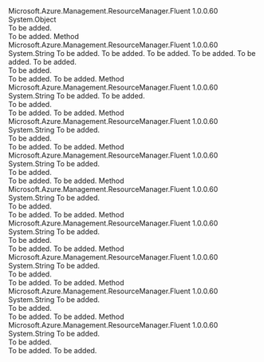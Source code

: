 <Type Name="ResourceUtils" FullName="Microsoft.Azure.Management.ResourceManager.Fluent.Core.ResourceUtils">
  <TypeSignature Language="C#" Value="public static class ResourceUtils" />
  <TypeSignature Language="ILAsm" Value=".class public auto ansi abstract sealed beforefieldinit ResourceUtils extends System.Object" />
  <TypeSignature Language="DocId" Value="T:Microsoft.Azure.Management.ResourceManager.Fluent.Core.ResourceUtils" />
  <TypeSignature Language="VB.NET" Value="Public Class ResourceUtils" />
  <TypeSignature Language="F#" Value="type ResourceUtils = class" />
  <AssemblyInfo>
    <AssemblyName>Microsoft.Azure.Management.ResourceManager.Fluent</AssemblyName>
    <AssemblyVersion>1.0.0.60</AssemblyVersion>
  </AssemblyInfo>
  <Base>
    <BaseTypeName>System.Object</BaseTypeName>
  </Base>
  <Interfaces />
  <Docs>
    <summary>To be added.</summary>
    <remarks>To be added.</remarks>
  </Docs>
  <Members>
    <Member MemberName="ConstructResourceId">
      <MemberSignature Language="C#" Value="public static string ConstructResourceId (string subscriptionId, string resourceGroupName, string resourceProviderNamespace, string resourceType, string resourceName, string parentResourcePath);" />
      <MemberSignature Language="ILAsm" Value=".method public static hidebysig string ConstructResourceId(string subscriptionId, string resourceGroupName, string resourceProviderNamespace, string resourceType, string resourceName, string parentResourcePath) cil managed" />
      <MemberSignature Language="DocId" Value="M:Microsoft.Azure.Management.ResourceManager.Fluent.Core.ResourceUtils.ConstructResourceId(System.String,System.String,System.String,System.String,System.String,System.String)" />
      <MemberSignature Language="VB.NET" Value="Public Shared Function ConstructResourceId (subscriptionId As String, resourceGroupName As String, resourceProviderNamespace As String, resourceType As String, resourceName As String, parentResourcePath As String) As String" />
      <MemberSignature Language="F#" Value="static member ConstructResourceId : string * string * string * string * string * string -&gt; string" Usage="Microsoft.Azure.Management.ResourceManager.Fluent.Core.ResourceUtils.ConstructResourceId (subscriptionId, resourceGroupName, resourceProviderNamespace, resourceType, resourceName, parentResourcePath)" />
      <MemberType>Method</MemberType>
      <AssemblyInfo>
        <AssemblyName>Microsoft.Azure.Management.ResourceManager.Fluent</AssemblyName>
        <AssemblyVersion>1.0.0.60</AssemblyVersion>
      </AssemblyInfo>
      <ReturnValue>
        <ReturnType>System.String</ReturnType>
      </ReturnValue>
      <Parameters>
        <Parameter Name="subscriptionId" Type="System.String" />
        <Parameter Name="resourceGroupName" Type="System.String" />
        <Parameter Name="resourceProviderNamespace" Type="System.String" />
        <Parameter Name="resourceType" Type="System.String" />
        <Parameter Name="resourceName" Type="System.String" />
        <Parameter Name="parentResourcePath" Type="System.String" />
      </Parameters>
      <Docs>
        <param name="subscriptionId">To be added.</param>
        <param name="resourceGroupName">To be added.</param>
        <param name="resourceProviderNamespace">To be added.</param>
        <param name="resourceType">To be added.</param>
        <param name="resourceName">To be added.</param>
        <param name="parentResourcePath">To be added.</param>
        <summary>To be added.</summary>
        <returns>To be added.</returns>
        <remarks>To be added.</remarks>
      </Docs>
    </Member>
    <Member MemberName="CreateODataFilterForTags">
      <MemberSignature Language="C#" Value="public static string CreateODataFilterForTags (string tagName, string tagValue);" />
      <MemberSignature Language="ILAsm" Value=".method public static hidebysig string CreateODataFilterForTags(string tagName, string tagValue) cil managed" />
      <MemberSignature Language="DocId" Value="M:Microsoft.Azure.Management.ResourceManager.Fluent.Core.ResourceUtils.CreateODataFilterForTags(System.String,System.String)" />
      <MemberSignature Language="VB.NET" Value="Public Shared Function CreateODataFilterForTags (tagName As String, tagValue As String) As String" />
      <MemberSignature Language="F#" Value="static member CreateODataFilterForTags : string * string -&gt; string" Usage="Microsoft.Azure.Management.ResourceManager.Fluent.Core.ResourceUtils.CreateODataFilterForTags (tagName, tagValue)" />
      <MemberType>Method</MemberType>
      <AssemblyInfo>
        <AssemblyName>Microsoft.Azure.Management.ResourceManager.Fluent</AssemblyName>
        <AssemblyVersion>1.0.0.60</AssemblyVersion>
      </AssemblyInfo>
      <ReturnValue>
        <ReturnType>System.String</ReturnType>
      </ReturnValue>
      <Parameters>
        <Parameter Name="tagName" Type="System.String" />
        <Parameter Name="tagValue" Type="System.String" />
      </Parameters>
      <Docs>
        <param name="tagName">To be added.</param>
        <param name="tagValue">To be added.</param>
        <summary>To be added.</summary>
        <returns>To be added.</returns>
        <remarks>To be added.</remarks>
      </Docs>
    </Member>
    <Member MemberName="GroupFromResourceId">
      <MemberSignature Language="C#" Value="public static string GroupFromResourceId (string id);" />
      <MemberSignature Language="ILAsm" Value=".method public static hidebysig string GroupFromResourceId(string id) cil managed" />
      <MemberSignature Language="DocId" Value="M:Microsoft.Azure.Management.ResourceManager.Fluent.Core.ResourceUtils.GroupFromResourceId(System.String)" />
      <MemberSignature Language="VB.NET" Value="Public Shared Function GroupFromResourceId (id As String) As String" />
      <MemberSignature Language="F#" Value="static member GroupFromResourceId : string -&gt; string" Usage="Microsoft.Azure.Management.ResourceManager.Fluent.Core.ResourceUtils.GroupFromResourceId id" />
      <MemberType>Method</MemberType>
      <AssemblyInfo>
        <AssemblyName>Microsoft.Azure.Management.ResourceManager.Fluent</AssemblyName>
        <AssemblyVersion>1.0.0.60</AssemblyVersion>
      </AssemblyInfo>
      <ReturnValue>
        <ReturnType>System.String</ReturnType>
      </ReturnValue>
      <Parameters>
        <Parameter Name="id" Type="System.String" />
      </Parameters>
      <Docs>
        <param name="id">To be added.</param>
        <summary>To be added.</summary>
        <returns>To be added.</returns>
        <remarks>To be added.</remarks>
      </Docs>
    </Member>
    <Member MemberName="NameFromResourceId">
      <MemberSignature Language="C#" Value="public static string NameFromResourceId (string id);" />
      <MemberSignature Language="ILAsm" Value=".method public static hidebysig string NameFromResourceId(string id) cil managed" />
      <MemberSignature Language="DocId" Value="M:Microsoft.Azure.Management.ResourceManager.Fluent.Core.ResourceUtils.NameFromResourceId(System.String)" />
      <MemberSignature Language="VB.NET" Value="Public Shared Function NameFromResourceId (id As String) As String" />
      <MemberSignature Language="F#" Value="static member NameFromResourceId : string -&gt; string" Usage="Microsoft.Azure.Management.ResourceManager.Fluent.Core.ResourceUtils.NameFromResourceId id" />
      <MemberType>Method</MemberType>
      <AssemblyInfo>
        <AssemblyName>Microsoft.Azure.Management.ResourceManager.Fluent</AssemblyName>
        <AssemblyVersion>1.0.0.60</AssemblyVersion>
      </AssemblyInfo>
      <ReturnValue>
        <ReturnType>System.String</ReturnType>
      </ReturnValue>
      <Parameters>
        <Parameter Name="id" Type="System.String" />
      </Parameters>
      <Docs>
        <param name="id">To be added.</param>
        <summary>To be added.</summary>
        <returns>To be added.</returns>
        <remarks>To be added.</remarks>
      </Docs>
    </Member>
    <Member MemberName="ParentRelativePathFromResourceId">
      <MemberSignature Language="C#" Value="public static string ParentRelativePathFromResourceId (string id);" />
      <MemberSignature Language="ILAsm" Value=".method public static hidebysig string ParentRelativePathFromResourceId(string id) cil managed" />
      <MemberSignature Language="DocId" Value="M:Microsoft.Azure.Management.ResourceManager.Fluent.Core.ResourceUtils.ParentRelativePathFromResourceId(System.String)" />
      <MemberSignature Language="VB.NET" Value="Public Shared Function ParentRelativePathFromResourceId (id As String) As String" />
      <MemberSignature Language="F#" Value="static member ParentRelativePathFromResourceId : string -&gt; string" Usage="Microsoft.Azure.Management.ResourceManager.Fluent.Core.ResourceUtils.ParentRelativePathFromResourceId id" />
      <MemberType>Method</MemberType>
      <AssemblyInfo>
        <AssemblyName>Microsoft.Azure.Management.ResourceManager.Fluent</AssemblyName>
        <AssemblyVersion>1.0.0.60</AssemblyVersion>
      </AssemblyInfo>
      <ReturnValue>
        <ReturnType>System.String</ReturnType>
      </ReturnValue>
      <Parameters>
        <Parameter Name="id" Type="System.String" />
      </Parameters>
      <Docs>
        <param name="id">To be added.</param>
        <summary>To be added.</summary>
        <returns>To be added.</returns>
        <remarks>To be added.</remarks>
      </Docs>
    </Member>
    <Member MemberName="ParentResourcePathFromResourceId">
      <MemberSignature Language="C#" Value="public static string ParentResourcePathFromResourceId (string id);" />
      <MemberSignature Language="ILAsm" Value=".method public static hidebysig string ParentResourcePathFromResourceId(string id) cil managed" />
      <MemberSignature Language="DocId" Value="M:Microsoft.Azure.Management.ResourceManager.Fluent.Core.ResourceUtils.ParentResourcePathFromResourceId(System.String)" />
      <MemberSignature Language="VB.NET" Value="Public Shared Function ParentResourcePathFromResourceId (id As String) As String" />
      <MemberSignature Language="F#" Value="static member ParentResourcePathFromResourceId : string -&gt; string" Usage="Microsoft.Azure.Management.ResourceManager.Fluent.Core.ResourceUtils.ParentResourcePathFromResourceId id" />
      <MemberType>Method</MemberType>
      <AssemblyInfo>
        <AssemblyName>Microsoft.Azure.Management.ResourceManager.Fluent</AssemblyName>
        <AssemblyVersion>1.0.0.60</AssemblyVersion>
      </AssemblyInfo>
      <ReturnValue>
        <ReturnType>System.String</ReturnType>
      </ReturnValue>
      <Parameters>
        <Parameter Name="id" Type="System.String" />
      </Parameters>
      <Docs>
        <param name="id">To be added.</param>
        <summary>To be added.</summary>
        <returns>To be added.</returns>
        <remarks>To be added.</remarks>
      </Docs>
    </Member>
    <Member MemberName="ResourceProviderFromResourceId">
      <MemberSignature Language="C#" Value="public static string ResourceProviderFromResourceId (string id);" />
      <MemberSignature Language="ILAsm" Value=".method public static hidebysig string ResourceProviderFromResourceId(string id) cil managed" />
      <MemberSignature Language="DocId" Value="M:Microsoft.Azure.Management.ResourceManager.Fluent.Core.ResourceUtils.ResourceProviderFromResourceId(System.String)" />
      <MemberSignature Language="VB.NET" Value="Public Shared Function ResourceProviderFromResourceId (id As String) As String" />
      <MemberSignature Language="F#" Value="static member ResourceProviderFromResourceId : string -&gt; string" Usage="Microsoft.Azure.Management.ResourceManager.Fluent.Core.ResourceUtils.ResourceProviderFromResourceId id" />
      <MemberType>Method</MemberType>
      <AssemblyInfo>
        <AssemblyName>Microsoft.Azure.Management.ResourceManager.Fluent</AssemblyName>
        <AssemblyVersion>1.0.0.60</AssemblyVersion>
      </AssemblyInfo>
      <ReturnValue>
        <ReturnType>System.String</ReturnType>
      </ReturnValue>
      <Parameters>
        <Parameter Name="id" Type="System.String" />
      </Parameters>
      <Docs>
        <param name="id">To be added.</param>
        <summary>To be added.</summary>
        <returns>To be added.</returns>
        <remarks>To be added.</remarks>
      </Docs>
    </Member>
    <Member MemberName="ResourceTypeFromResourceId">
      <MemberSignature Language="C#" Value="public static string ResourceTypeFromResourceId (string id);" />
      <MemberSignature Language="ILAsm" Value=".method public static hidebysig string ResourceTypeFromResourceId(string id) cil managed" />
      <MemberSignature Language="DocId" Value="M:Microsoft.Azure.Management.ResourceManager.Fluent.Core.ResourceUtils.ResourceTypeFromResourceId(System.String)" />
      <MemberSignature Language="VB.NET" Value="Public Shared Function ResourceTypeFromResourceId (id As String) As String" />
      <MemberSignature Language="F#" Value="static member ResourceTypeFromResourceId : string -&gt; string" Usage="Microsoft.Azure.Management.ResourceManager.Fluent.Core.ResourceUtils.ResourceTypeFromResourceId id" />
      <MemberType>Method</MemberType>
      <AssemblyInfo>
        <AssemblyName>Microsoft.Azure.Management.ResourceManager.Fluent</AssemblyName>
        <AssemblyVersion>1.0.0.60</AssemblyVersion>
      </AssemblyInfo>
      <ReturnValue>
        <ReturnType>System.String</ReturnType>
      </ReturnValue>
      <Parameters>
        <Parameter Name="id" Type="System.String" />
      </Parameters>
      <Docs>
        <param name="id">To be added.</param>
        <summary>To be added.</summary>
        <returns>To be added.</returns>
        <remarks>To be added.</remarks>
      </Docs>
    </Member>
    <Member MemberName="SubscriptionFromResourceId">
      <MemberSignature Language="C#" Value="public static string SubscriptionFromResourceId (string id);" />
      <MemberSignature Language="ILAsm" Value=".method public static hidebysig string SubscriptionFromResourceId(string id) cil managed" />
      <MemberSignature Language="DocId" Value="M:Microsoft.Azure.Management.ResourceManager.Fluent.Core.ResourceUtils.SubscriptionFromResourceId(System.String)" />
      <MemberSignature Language="VB.NET" Value="Public Shared Function SubscriptionFromResourceId (id As String) As String" />
      <MemberSignature Language="F#" Value="static member SubscriptionFromResourceId : string -&gt; string" Usage="Microsoft.Azure.Management.ResourceManager.Fluent.Core.ResourceUtils.SubscriptionFromResourceId id" />
      <MemberType>Method</MemberType>
      <AssemblyInfo>
        <AssemblyName>Microsoft.Azure.Management.ResourceManager.Fluent</AssemblyName>
        <AssemblyVersion>1.0.0.60</AssemblyVersion>
      </AssemblyInfo>
      <ReturnValue>
        <ReturnType>System.String</ReturnType>
      </ReturnValue>
      <Parameters>
        <Parameter Name="id" Type="System.String" />
      </Parameters>
      <Docs>
        <param name="id">To be added.</param>
        <summary>To be added.</summary>
        <returns>To be added.</returns>
        <remarks>To be added.</remarks>
      </Docs>
    </Member>
  </Members>
</Type>